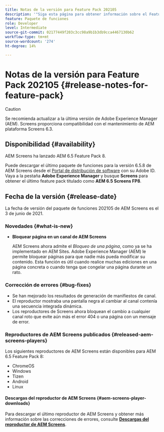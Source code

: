 ```yaml
---
title: Notas de la versión para Feature Pack 202105
description: '"Siga esta página para obtener información sobre el Feature Pack 202105 de AEM Screens publicado el 1 de junio de 2021".'
feature: Paquete de funciones
role: Developer
level: Intermediate
source-git-commit: 02177449f203c3cc98a9b1b3db9cca4467130b62
workflow-type: tm+mt
source-wordcount: '274'
ht-degree: 14%

---
```


# Notas de la versión para Feature Pack 202105 {#release-notes-for-feature-pack}

>[!CAUTION]
>Se recomienda actualizar a la última versión de Adobe Experience Manager (AEM). Screens proporciona compatibilidad con el mantenimiento de AEM plataforma Screens 6.3.

## Disponibilidad {#availability}

AEM Screens ha lanzado AEM 6.5 Feature Pack 8.

Puede descargar el último paquete de funciones para la versión 6.5.8 de AEM Screens desde el [Portal de distribución de software](https://experience.adobe.com/#/downloads/content/software-distribution/en/aem.html) con su Adobe ID. Vaya a la pestaña **Adobe Experience Manager** y busque **Screens** para obtener el último feature pack titulado como **AEM 6.5 Screens FP8**.

## Fecha de la versión {#release-date}

La fecha de versión del paquete de funciones 202105 de AEM Screens es el 3 de junio de 2021.

### Novedades {#what-is-new}

* **Bloquear página en un canal de AEM Screens**

   AEM Screens ahora admite el *Bloqueo de una página*, como ya se ha implementado en AEM Sites. Adobe Experience Manager (AEM) le permite bloquear páginas para que nadie más pueda modificar su contenido. Esta función es útil cuando realice muchas ediciones en una página concreta o cuando tenga que congelar una página durante un rato.


### Corrección de errores {#bug-fixes}

* Se han mejorado los resultados de generación de manifiestos de canal.
* El reproductor mostraba una pantalla negra al cambiar al canal contenía una secuencia integrada dinámica.
* Los reproductores de Screens ahora bloquean el cambio a cualquier canal roto que evite aún más el error 404 o una página con un mensaje de error.

### Reproductores de AEM Screens publicados {#released-aem-screens-players}

Los siguientes reproductores de AEM Screens están disponibles para AEM 6.5 Feature Pack 8:

* ChromeOS
* Windows
* Tizen
* Android
* Linux

#### Descargas del reproductor de AEM Screens {#aem-screens-player-downloads}

Para descargar el último reproductor de AEM Screens y obtener más información sobre las correcciones de errores, consulte **[Descargas del reproductor de AEM Screens](https://download.macromedia.com/screens/index.html)**.

